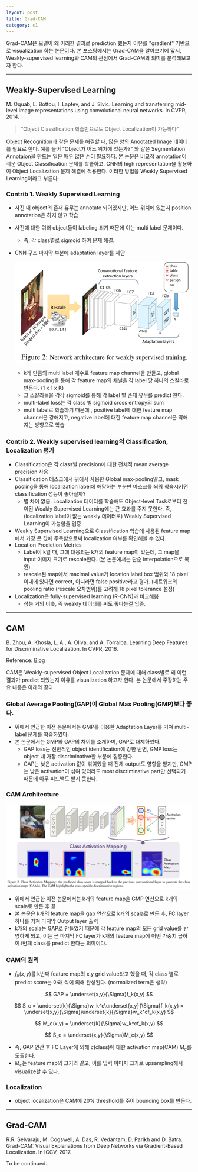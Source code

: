 ```yaml
---
layout: post
title: Grad-CAM
category: c1
---
```


Grad-CAM은 모델이 왜 이러한 결과로 prediction 했는지 이유를 "gradient" 기반으로 visualization 하는 논문이다. 본 포스팅에서는 Grad-CAM을 알아보기에 앞서, Weakly-supervised learning와 CAM의 관점에서 Grad-CAM의 의미를 분석해보고자 한다.

---

## Weakly-Supervised Learning

<p class="cite">
M. Oquab, L. Bottou, I. Laptev, and J. Sivic. Learning and transferring mid-level image representations using convolutional neural networks. In CVPR, 2014.
</p>

> "Object Classification 학습만으로도 Object Localization이 가능하다"

Object Recognition과 같은 문제를 해결할 때, 많은 양의 Anootated Image 데이터를 필요로 한다. 예를 들어 "Object가 어느 위치에 있는가?" 와 같은 Segmentation Annotaion을 만드는 일은 매우 많은 손이 필요하다. 본 논문은 비교적 annotation이 쉬운 Object Classification 문제를 학습하고, CNN의 high representation을 활용하여 Object Localization 문제 해결에 적용한다. 이러한 방법을 Weakly Supervised Learning이라고 부른다.

### Contrib 1. Weakly Supervised Learning
- 사진 내 object의 존재 유무는 annotate 되어있지만, 어느 위치에 있는지 position annotation은 하지 않고 학습
- 사진에 대한 여러 object들이 labeling 되기 때문에 이는 multi label 문제이다.
    - 즉, 각 class별로 sigmoid 하여 문제 해결.
- CNN 구조 마지막 부분에 adaptation layer를 제안

    ![/public/img/adaptation_layer.png](/public/img/adaptation_layer.png)

    - k개 만큼의 multi label 개수로 feature map channel을 만들고, global max-pooling을 통해 각 feature map의 채널을 각 label 당 하나의 스칼라로 만든다. (1 x 1 x K)
    - 그 스칼라들을 각각 sigmoid를 통해 각 label 별 존재 유무를 predict 한다.
    - multi-label loss는 각 class 별 sigmoid cross entropy의 sum
    - multi label로 학습하기 때문에 ,
    positive label에 대한 feature map channel은 강해지고,
    negative label에 대한 feature map channel은 약해지는 방향으로 학습

### Contrib 2. Weakly supervised learning의 Classification, Localization 평가
- Classification은 각 class별 precision에 대한 전체적 mean average precision 사용
- Classification 테스크에서 위에서 사용한 Global max-pooling말고, mask pooling을 통해 localization label에 해당하는 부분만 마스크를 씌워 학습시키면 classification 성능이 좋아질까?
    - 별 차이 없음. Localization 데이터를 학습해도 Object-level Task로부터 전이된 Weakly Supervised Learning에는 큰 효과를 주지 못한다. 즉, (localization label이 없는 weakly 데이터로) Weakly Supervised Learning이 가능함을 입증.
- Weakly Supervised Learning으로 Classification 학습에 사용된 feature map에서 가장 큰 값에 주목함으로써 localization 여부를 확인해볼 수 있다.
- Location Prediction Metrics
    - Label이 k일 때, 그에 대응되는 k개의 feature map이 있는데, 그 map을 input 이미지 크기로 rescale한다. (본 논문에서는 단순 interpolation으로 복원)
    - rescale된 map에서 maximal value가 location label box 범위와 18 pixel 이내에
    있다면 correct, 아니라면 false positive라고 평가. 
    (네트워크의 pooling ratio (rescale 오차범위)를 고려해 18 pixel tolerance 설정)
- Localization은 fully-supervised learning (R-CNN)과 비교해봄
    - 성능 거의 비슷, 즉 weakly 데이터를 써도 좋다는걸 입증.

---

## CAM

<p class="cite">
B. Zhou, A. Khosla, L. A., A. Oliva, and A. Torralba. Learning Deep Features for Discriminative Localization. In CVPR, 2016.
</p>

Reference: [Blog](http://tmmse.xyz/2016/04/10/object-localization-with-weakly-supervised-learning/)

CAM은 Weakly-supervised Object Localization 문제에 대해 class별로 왜 이런 결과가 predict 되었는지 이유를 visualization 하고자 한다. 본 논문에서 주장하는 주요 내용은 아래와 같다.

### Global Average Pooling(GAP)이 Global Max Pooling(GMP)보다 좋다.
- 위에서 언급한 이전 논문에서는 GMP를 이용한 Adaptation Layer를 거쳐 multi-label 문제를 학습하였다.
- 본 논문에서는 GMP와 GAP의 차이를 소개하며, GAP로 대체하였다.
    - GAP loss는 전반적인 object identification에 강한 반면, 
    GMP loss는 object 내 가장 discriminative한 부분에 집중한다.
    - GAP는 낮은 activation 값이 섞여있을 때 전체 output도 영향을 받지만,
    GMP는 낮은 activation이 섞여 있더라도 most discriminative part만 선택되기 때문에 아무 피드백도 받지 못한다.

### CAM Architecture

![/public/img/cam_architecture.png](/public/img/cam_architecture.png)

- 위에서 언급한 이전 논문에서는 k개의 feature map을 GMP 연산으로 k개의 scala로 만든 후 끝
- 본 논문은 k개의 feature map을 gap 연산으로 k개의 scala로 만든 후, FC layer 하나를 거쳐 마지막 Output layer 출력
- k개의 scala는 GAP로 만들었기 때문에 각 feature map의 모든 grid value를 반영하게 되고, 
이는 곧 마지막 FC layer가 k개의 feature map에 어떤 가중치 곱하여 i번째 class를 predict 한다는 의미이다.

### CAM의 원리
- $f_k(x,y)$를 k번째 feature map의 x,y grid value라고 했을 때, 각 class 별로 predict score는 아래 식에 의해 완성된다. (normalized term은 생략)

$$ GAP = \underset{x,y}{\Sigma}f_k(x,y) $$

$$ S_c = \underset{k}{\Sigma}w_k^c\underset{x,y}{\Sigma}f_k(x,y) = \underset{x,y}{\Sigma}\underset{k}{\Sigma}w_k^cf_k(x,y) $$

$$ M_c(x,y) = \underset{k}{\Sigma}w_k^cf_k(x,y) $$

$$ S_c = \underset{x,y}{\Sigma}M_c(x,y) $$

- 즉, GAP 연산 후 FC Layer에 의해 $c$(class)에 대한 activation map(CAM) $M_c$를 도출한다.
- $M_c$는 feature map의 크기와 같고, 이를 입력 이미지 크기로 upsampling해서 visualize할 수 있다.

### Localization
- object localization은 CAM에 20% threshold를 주어 bounding box를 만든다.

---

## Grad-CAM
<p class="cite">
R.R. Selvaraju, M. Cogswell, A. Das, R. Vedantam, D. Parikh and D. Batra. Grad-CAM: Visual Explanations from Deep Networks via Gradient-Based Localization. In ICCV, 2017.
</p>

To be continued..